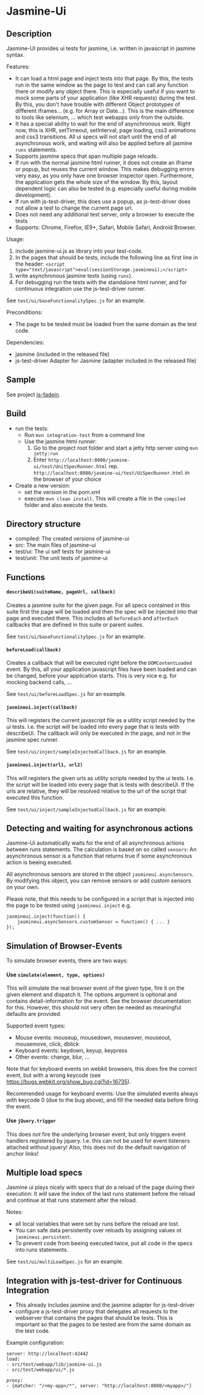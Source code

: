 Jasmine-Ui
=====================

Description
-------------

Jasmine-UI provides ui tests for jasmine, i.e. written in javascript in jasmine syntax.

Features:

* It can load a html page and inject tests into that page. By this, the tests run in the same window
  as the page to test and can call any function there or modify any object there.
  This is especially useful if you want to mock some parts of your application (like XHR requests)
  during the test. By this, you don't have trouble with different Object prototypes of different iframes...
  (e.g. for Array or Date...).
  This is the main difference to tools like selenium, ... which test webapps only
  from the outside.
* It has a special ability to wait for the end of asynchronous work. Right now, this is
  XHR, setTimeout, setInterval, page loading, css3 animations and css3 transitions.
  All ui specs will not start until the end of all asynchronous work,
  and waiting will also be applied before all jasmine `runs` statements.
* Supports jasmine specs that span multiple page reloads.
* If run with the normal jasmine html runner, it does not create an iframe or popup, but reuses
  the current window. This makes debugging errors very easy, as you only have one browser inspector
  open. Furthermore, the application gets the whole size of the window. By this, layout dependent
  logic can also be tested (e.g. especially useful during mobile development).
* If run with js-test-driver, this does use a popup, as js-test-driver does not allow
  a test to change the current page url.
* Does not need any additional test server, only a browser to execute the tests
* Supports: Chrome, Firefox, IE9+, Safari, Mobile Safari, Android Browser.

Usage:

1. include jasmine-ui.js as library into your test-code.
2. In the pages that should be tests, include the following line as first line in the header:
   `<script type="text/javascript">eval(sessionStorage.jasmineui);</script>`
2. write asynchronous jasmine tests (using `runs`).
3. For debugging run the tests with the standalone html runner,
   and for continuous integration use the js-test-driver runner.

See `test/ui/baseFunctionalitySpec.js` for an example.

Preconditions:

* The page to be tested must be loaded from the same domain as the test code.

Dependencies:

* jasmine (included in the released file)
* js-test-driver Adapter for Jasmine (adapter included in the released file)

Sample
------------
See project [js-fadein](https://github.com/stefanscheidt/js-fadein).

Build
--------------
* run the tests:
    * Run `mvn integration-test` from a command line
    * Use the jasmine html runner:
        1. Go to the project root folder and start a jetty http server using `mvn jetty:run`
        2. Enter `http://localhost:8080/jasmine-ui/test/UnitSpecRunner.html` rep. `http://localhost:8080/jasmine-ui/test/UiSpecRunner.html` in the browser of your choice
* Create a new version:
    * set the version in the pom.xml
    * execute `mvn clean install`. This will create a file in the `compiled` folder and also execute the tests.

Directory structure
----------------

- compiled: The created versions of jasmine-ui
- src: The main files of jasmine-ui
- test/ui: The ui self tests for jasmine-ui
- test/unit: The unit tests of jasmine-ui


Functions
-----------

#### `describeUi(suiteName, pageUrl, callback)`
Creates a jasmine suite for the given page. For all specs contained in this suite
first the page will be loaded and then the spec will be injected into that page and executed there.
This includes all `beforeEach` and `afterEach` callbacks that are defined in this suite or parent suites.

See `test/ui/baseFunctionalitySpec.js` for an example.


#### `beforeLoad(callback)`
Creates a callback that will be executed right before the `DOMContentLoaded` event. By this,
all your application javascript files have been loaded and can be changed, before your application starts.
This is very nice e.g. for mocking backend calls, ...

See `test/ui/beforeLoadSpec.js` for an example.

#### `jasmineui.inject(callback)`
This will registers the current javascript file as a utility script needed by the ui tests. I.e.
the script will be loaded into every page that is tests with describeUi.
The callback will only be executed in the page, and not in the jasmine spec runner.

See `test/ui/inject/sampleInjectedCallback.js` for an example.

#### `jasmineui.inject(url1, url2)`
This will registers the given urls as utility scripts needed by the ui tests. I.e.
the script will be loaded into every page that is tests with describeUi.
If the urls are relative, they will be resolved relative to the url of the script that executed this function.

See `test/ui/inject/sampleInjectedCallback.js` for an example.

Detecting and waiting for asynchronous actions
-----------
Jasmine-Ui automatically waits for the end of all asynchronous actions between runs statements.
The calculation is based on so called `sensors`: An asynchronous sensor is a function that returns
true if some asynchronous action is beeing executed.

All asynchronous sensors are stored in the object `jasmineui.asyncSensors`. By modifying this object,
you can remove sensors or add custom sensors on your own.

Please note, that this needs to be configured in a script that is injected into the page to be tested using
`jasmineui.inject` e.g.

    jasmineui.inject(function() {
        jasmineui.asyncSensors.customSensor = function() { ... }
    });



Simulation of Browser-Events
-------

To simulate browser events, there are two ways:

#### Use `simulate(element, type, options)`
This will simulate the real browser event of the given type, fire it on the given element and dispatch it.
The options argument is optional and contains detail-information for the event. See the browser documentation
for this. However, this should not very often be needed as meaningful defaults are provided.


Supported event types:

- Mouse events: mouseup, mousedown, mouseover, mouseout, mousemove, click, dblick
- Keyboard events: keydown, keyup, keypress
- Other events: change, blur, ...

Note that for keyboard events on webkit browsers, this does fire the correct event, but with a wrong keycode
(see https://bugs.webkit.org/show_bug.cgi?id=16735).

Recommended usage for keyboard events:
Use the simulated events always with keycode 0 (due to the bug above), and fill the needed data before
firing the event.

#### Use `jQuery.trigger`
This does _not_ fire the underlying browser event, but only triggers
event handlers registered by jquery. I.e. this can not be used for
event listeners attached without jquery! Also, this does not do the default navigation of anchor links!


Multiple load specs
------------
Jasmine ui plays nicely with specs that do a reload of the page during their execution: It will save the index
of the last runs statement before the reload and continue at that runs statement after the reload.

Notes:

- all local variables that were set by runs before the reload are lost.
- You can safe data persistently over reloads by assigning values ot `jasmineui.persistent`.
- To prevent code from beeing executed twice, put all
  code in the specs into runs statements.

See `test/ui/multiLoadSpec.js` for an example.


Integration with js-test-driver for Continuous Integration
--------------
* This already includes jasmine and the jasmine adapter for js-test-driver
* configure a js-test-driver proxy that delegates all requests to the webserver that contains
  the pages that should be tests. This is important so that the pages to be tested are
  from the same domain as the test code.

Example configuration:


    server: http://localhost:42442
    load:
    - src/test/webapp/lib/jasmine-ui.js
    - src/test/webapp/ui/*.js

    proxy:
    - {matcher: "/<my-app>/*", server: "http://localhost:8080/<myapp>/"}





